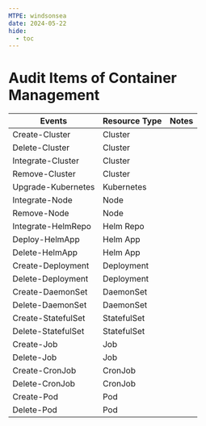 ```yaml
---
MTPE: windsonsea
date: 2024-05-22
hide:
  - toc
---
```


# Audit Items of Container Management

| Events | Resource Type | Notes |
| --- | --- | --- |
| Create-Cluster | Cluster | |
| Delete-Cluster | Cluster | |
| Integrate-Cluster | Cluster | |
| Remove-Cluster | Cluster | |
| Upgrade-Kubernetes | Kubernetes | |
| Integrate-Node | Node | |
| Remove-Node | Node | |
| Integrate-HelmRepo | Helm Repo | |
| Deploy-HelmApp | Helm App | |
| Delete-HelmApp | Helm App | |
| Create-Deployment | Deployment | |
| Delete-Deployment | Deployment | |
| Create-DaemonSet | DaemonSet | |
| Delete-DaemonSet | DaemonSet | |
| Create-StatefulSet | StatefulSet | |
| Delete-StatefulSet | StatefulSet | |
| Create-Job | Job | |
| Delete-Job | Job | |
| Create-CronJob | CronJob | |
| Delete-CronJob | CronJob | |
| Create-Pod | Pod | |
| Delete-Pod | Pod | |
